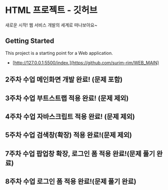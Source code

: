 # HTML 프로젝트 - 깃허브

새로운 시작! 웹 서비스 개발의 세계로 떠나보아요~

## Getting Started

This project is a starting point for a Web application.

- [http://127.0.0.1:5500/index.](https://github.com/surim-rim/WEB_MAIN)

## 2주차 수업 메인화면 개발 완료! (문제 포함)
## 3주차 수업 부트스트랩 적용 완료! (문제 제외)
## 4주차 수업 자바스크립트 적용 완료! (문제 제외)
## 5주차 수업 검색창(확장) 적용 완료!(문제 제외)
## 7주차 수업 팝업창 확장, 로그인 폼 적용 완료!(문제 풀기 완료)
## 8주차 수업 로그인 폼 적용 완료!(문제 풀기 완료)